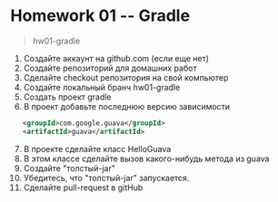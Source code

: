 # Homework 01 -- Gradle
>hw01-gradle
1) Создайте аккаунт на github.com (если еще нет)
2) Создайте репозиторий для домашних работ
3) Сделайте checkout репозитория на свой компьютер
4) Создайте локальный бранч hw01-gradle
5) Создать проект gradle
6) В проект добавьте последнюю версию зависимости
 ```xml
    <groupId>com.google.guava</groupId>
    <artifactId>guava</artifactId>
```
7) В проекте сделайте класс HelloGuava
8) В этом классе сделайте вызов какого-нибудь метода из guava
9) Создайте "толстый-jar"
10) Убедитесь, что "толстый-jar" запускается.
11) Сделайте pull-request в gitHub
